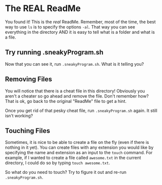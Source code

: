 # The REAL ReadMe

You found it! This is the *real* ReadMe. Remember, most of the time, the best way to use `ls` is to specify the options `-al`. That way you can see everything in the directory AND it is easy to tell what is a folder and what is a file.

## Try running .sneakyProgram.sh

Now that you can see it, run `.sneakyProgram.sh`. What is it telling you?

## Removing Files

You will notice that there is a cheat file in this directory! Obviously you aren't a cheater so go ahead and remove the file. Don't remember how? That is ok, go back to the original "ReadMe" file to get a hint.

Once you get rid of that pesky cheat file, run `.sneakyProgram.sh` again. It still isn't working?

## Touching Files

Sometimes, it is nice to be able to create a file on the fly (even if there is nothing in it yet). You can create files with any extension you would like by specifying the name and extension as an input to the `touch` command. For example, if I wanted to create a file called `awesome.txt` in the current directory, I could do so by typing `touch awesome.txt`.

So what do you need to touch? Try to figure it out and re-run `.sneakyProgram.sh`.
